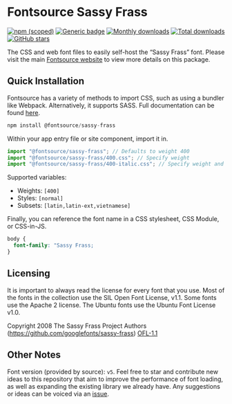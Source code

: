 # Fontsource Sassy Frass

[![npm (scoped)](https://img.shields.io/npm/v/@fontsource/sassy-frass?color=brightgreen)](https://www.npmjs.com/package/@fontsource/sassy-frass) [![Generic badge](https://img.shields.io/badge/fontsource-passing-brightgreen)](https://github.com/fontsource/fontsource) [![Monthly downloads](https://badgen.net/npm/dm/@fontsource/sassy-frass)](https://github.com/fontsource/fontsource) [![Total downloads](https://badgen.net/npm/dt/@fontsource/sassy-frass)](https://github.com/fontsource/fontsource) [![GitHub stars](https://img.shields.io/github/stars/fontsource/fontsource.svg?style=social&label=Star)](https://github.com/fontsource/fontsource/stargazers)

The CSS and web font files to easily self-host the “Sassy Frass” font. Please visit the main [Fontsource website](https://fontsource.org/fonts/sassy-frass) to view more details on this package.

## Quick Installation

Fontsource has a variety of methods to import CSS, such as using a bundler like Webpack. Alternatively, it supports SASS. Full documentation can be found [here](https://fontsource.org/docs/introduction).

```javascript
npm install @fontsource/sassy-frass
```

Within your app entry file or site component, import it in.

```javascript
import "@fontsource/sassy-frass"; // Defaults to weight 400
import "@fontsource/sassy-frass/400.css"; // Specify weight
import "@fontsource/sassy-frass/400-italic.css"; // Specify weight and style

```

Supported variables:
- Weights: `[400]`
- Styles: `[normal]`
- Subsets: `[latin,latin-ext,vietnamese]`

Finally, you can reference the font name in a CSS stylesheet, CSS Module, or CSS-in-JS.

```css
body {
  font-family: "Sassy Frass;
}
```

## Licensing
It is important to always read the license for every font that you use.
Most of the fonts in the collection use the SIL Open Font License, v1.1. Some fonts use the Apache 2 license. The Ubuntu fonts use the Ubuntu Font License v1.0.

Copyright 2008 The Sassy Frass Project Authors (https://github.com/googlefonts/sassy-frass)
[OFL-1.1](http://scripts.sil.org/OFL)

## Other Notes
Font version (provided by source): `v5`.
Feel free to star and contribute new ideas to this repository that aim to improve the performance of font loading, as well as expanding the existing library we already have. Any suggestions or ideas can be voiced via an [issue](https://github.com/fontsource/fontsource/issues).